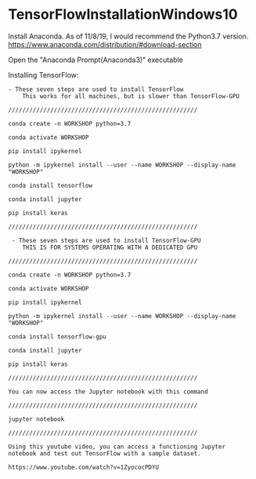 # TensorFlowInstallationWindows10


Install Anaconda.  As of 11/8/19, I would recommend the Python3.7 version.
https://www.anaconda.com/distribution/#download-section

Open the "Anaconda Prompt(Anaconda3)" executable

Installing TensorFlow: 

 	- These seven steps are used to install TensorFlow
		This works for all machines, but is slower than TensorFlow-GPU

	//////////////////////////////////////////////////////
	
	conda create -n WORKSHOP python=3.7
	
	conda activate WORKSHOP
	
	pip install ipykernel
	
	python -m ipykernel install --user --name WORKSHOP --display-name "WORKSHOP"
	
	conda install tensorflow
	
	conda install jupyter
	
	pip install keras

	//////////////////////////////////////////////////////

	 - These seven steps are used to install TensorFlow-GPU
		THIS IS FOR SYSTEMS OPERATING WITH A DEDICATED GPU
         
	//////////////////////////////////////////////////////

	conda create -n WORKSHOP python=3.7
	
	conda activate WORKSHOP
	
	pip install ipykernel
	
	python -m ipykernel install --user --name WORKSHOP --display-name "WORKSHOP"
	
	conda install tensorflow-gpu
	
	conda install jupyter
	
	pip install keras
	
	//////////////////////////////////////////////////////
	
	You can now access the Jupyter notebook with this command
	
	//////////////////////////////////////////////////////
	
	jupyter notebook
	
	//////////////////////////////////////////////////////
	
	Using this youtube video, you can access a functioning Jupyter notebook and test out TensorFlow with a sample dataset.
	
	https://www.youtube.com/watch?v=1ZyococPDYU
	

